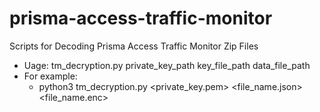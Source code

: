 # prisma-access-traffic-monitor
Scripts for Decoding Prisma Access Traffic Monitor Zip Files

* Uage: tm_decryption.py private_key_path key_file_path data_file_path
* For example:
  * python3 tm_decryption.py <private_key.pem> <file_name.json> <file_name.enc>
